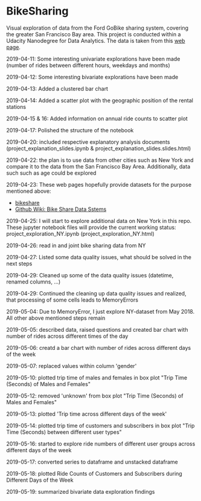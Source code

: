 # BikeSharing
Visual exploration of data from the Ford GoBike sharing system, covering the greater San Francisco Bay area. This project is conducted within a Udacity Nanodegree for Data Analytics. The data is taken from this [web page](https://www.fordgobike.com/system-data).

2019-04-11: Some interesting univariate explorations have been made (number of rides between different hours, weekdays and months)

2019-04-12: Some interesting bivariate explorations have been made

2019-04-13: Added a clustered bar chart

2019-04-14: Added a scatter plot with the geographic position of the rental stations

2019-04-15 & 16: Added information on annual ride counts to scatter plot 

2019-04-17: Polished the structure of the notebook

2019-04-20: included respective explanatory analysis documents (project_explanation_slides.ipynb & project_explanation_slides.slides.html)

2019-04-22: the plan is to use data from other cities such as New York and compare it to the data from the San Francisco Bay Area. Additionally, data such such as age could be explored 

2019-04-23: These web pages hopefully provide datasets for the purpose mentioned above:
* [bikeshare](https://www.bikeshare.com/data/)
* [Github Wiki: Bike Share Data Sstems](https://github.com/BetaNYC/Bike-Share-Data-Best-Practices/wiki/Bike-Share-Data-Systems)

2019-04-25: I will start to explore additional data on New York in this repo. These jupyter notebook files will provide the current working status: project_exploration_NY.ipynb (project_exploration_NY.html)

2019-04-26: read in and joint bike sharing data from NY

2019-04-27: Listed some data quality issues, what should be solved in the next steps

2019-04-29: Cleaned up some of the data quality issues (datetime, renamed columns, ...)

2019-04-29: Continued the cleaning up data quality issues and realized, that processing of some cells leads to MemoryErrors

2019-05-04: Due to MemoryError, I just explore NY-dataset from May 2018. All other above mentioned steps remain 

2019-05-05: described data, raised questions and created bar chart with number of rides across different times of the day

2019-05-06: creatd a bar chart with number of rides across different days of the week

2019-05-07: replaced values within column 'gender'

2019-05-10: plotted trip time of males and females in box plot "Trip Time (Seconds) of Males and Females"

2019-05-12: removed 'unknown' from box plot "Trip Time (Seconds) of Males and Females"

2019-05-13: plotted 'Trip time across different days of the week'

2019-05-14: plotted trip time of customers and subscribers in box plot "Trip Time (Seconds) between different user types"

2019-05-16: started to explore ride numbers of different user groups across different days of the week

2019-05-17: converted series to dataframe and unstacked dataframe

2019-05-18: plotted Ride Counts of Customers and Subscribers during Different Days of the Week

2019-05-19: summarized bivariate data exploration findings
